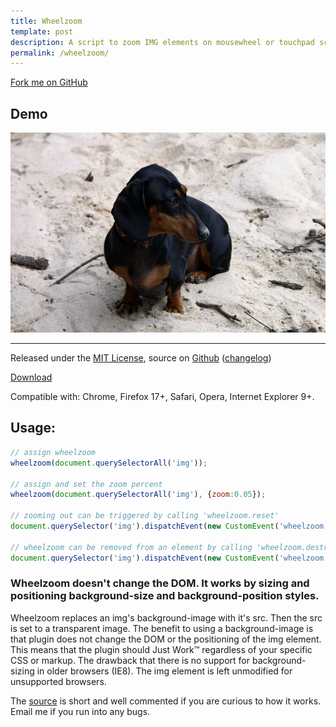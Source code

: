 ```yaml
---
title: Wheelzoom
template: post
description: A script to zoom IMG elements on mousewheel or touchpad scroll.
permalink: /wheelzoom/
---
```


<a href="http://github.com/jackmoore/wheelzoom/tree/master" id='fork'>Fork me on GitHub</a>

## Demo

<script src='/js/wheelzoom.js'></script>

<img id='wheelzoom' src='/img/daisy.jpg' width='555' height='320' alt='Daisy on the Ohoopee'>

<script>
	wheelzoom(document.querySelector('#wheelzoom'));
</script>

___

<p>Released under the <a href='http://www.opensource.org/licenses/mit-license.php'>MIT License</a>, source on <a href='http://github.com/jackmoore/wheelzoom'>Github</a> (<a href='http://github.com/jackmoore/wheelzoom#changelog'>changelog</a>)</p>

<a class='download' href='https://github.com/jackmoore/wheelzoom/archive/master.zip'><i class='icon-download-alt'></i> Download</a>

Compatible with: Chrome, Firefox 17+, Safari, Opera, Internet Explorer 9+.</p>

## Usage:

```javascript
// assign wheelzoom
wheelzoom(document.querySelectorAll('img'));

// assign and set the zoom percent
wheelzoom(document.querySelectorAll('img'), {zoom:0.05});

// zooming out can be triggered by calling 'wheelzoom.reset'
document.querySelector('img').dispatchEvent(new CustomEvent('wheelzoom.reset'));

// wheelzoom can be removed from an element by calling 'wheelzoom.destroy'
document.querySelector('img').dispatchEvent(new CustomEvent('wheelzoom.destroy'));
```
### Wheelzoom doesn't change the DOM.  It works by sizing and positioning background-size and background-position styles.

Wheelzoom replaces an img's background-image with it's src.  Then the src is set to a transparent image.  The benefit to using a background-image is that plugin does not change the DOM or the positioning of the img element. This means that the plugin should Just Work™ regardless of your specific CSS or markup.  The drawback that there is no support for background-sizing in older browsers (IE8).  The img element is left unmodified for unsupported browsers.

The [source](https://raw.github.com/jackmoore/wheelzoom/master/wheelzoom.js) is short and well commented if you are curious to how it works. Email me if you run into any bugs.
